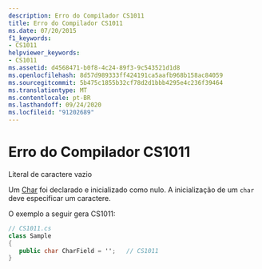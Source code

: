 ```yaml
---
description: Erro do Compilador CS1011
title: Erro do Compilador CS1011
ms.date: 07/20/2015
f1_keywords:
- CS1011
helpviewer_keywords:
- CS1011
ms.assetid: d4568471-b0f8-4c24-89f3-9c543521d1d8
ms.openlocfilehash: 8d57d989333ff424191ca5aafb968b158ac84059
ms.sourcegitcommit: 5b475c1855b32cf78d2d1bbb4295e4c236f39464
ms.translationtype: MT
ms.contentlocale: pt-BR
ms.lasthandoff: 09/24/2020
ms.locfileid: "91202689"
---
```

# <a name="compiler-error-cs1011"></a>Erro do Compilador CS1011

Literal de caractere vazio  
  
 Um [Char](../language-reference/builtin-types/char.md) foi declarado e inicializado como nulo. A inicialização de um `char` deve especificar um caractere.  
  
 O exemplo a seguir gera CS1011:  
  
```csharp  
// CS1011.cs  
class Sample  
{  
   public char CharField = '';   // CS1011  
}  
```

